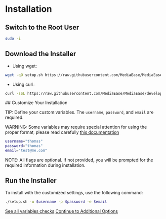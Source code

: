 # Installation

## Switch to the Root User

```bash
sudo -i
```

## Download the Installer

- Using wget:

```bash
wget -qO setup.sh https://raw.githubusercontent.com/MediaEase/MediaEase/develop/setup.sh && chmod +x setup.sh
```

- Using curl:

```bash
curl -sSL https://raw.githubusercontent.com/MediaEase/MediaEase/develop/setup.sh -o setup.sh && chmod +x setup.sh
```

## Customize Your Installation


TIP:  Define your custom variables. The `username`, `password`, and `email` are required.

WARNING: Some variables may require special attention for using the proper format, please read carefully [this documentation](variables.md)

```bash
username="thomas"
password="thomas"
email="test@me.com"
```

NOTE:  All flags are optional. If not provided, you will be prompted for the required information during installation.

## Run the Installer

To install with the customized settings, use the following command:

```bash
./setup.sh -u $username -p $password -e $email
```

[See all variables checks](variables.md)
[Continue to Additional Options](additional-options.md)
